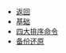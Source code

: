 
* [返回](/)
* [基础](./sqlserver/基础概念.md)
* [四大排序命令](./sqlserver/四大排序.md)
* [备份还原](./sqlserver/备份还原.md)